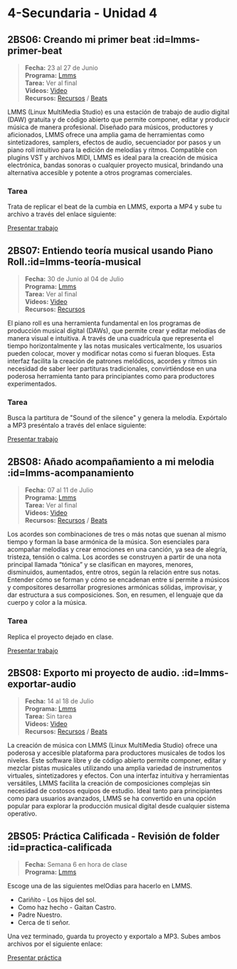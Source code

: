 # 4-Secundaria - Unidad 4

## 2BS06: Creando mi primer beat :id=lmms-primer-beat

> <i class="bi bi-calendar"></i> **Fecha:** 23 al 27 de Junio<br><i class="bi bi-window-desktop"></i> **Programa:** [Lmms](https://lmms.io/)<br><i class="bi bi-calendar-check"></i> **Tarea:** Ver al final<br><i class="bi bi-play-btn"></i> **Videos:** [Video](https://www.youtube.com/watch?v=pZA11h8YQPk)<br><i class="bi bi-briefcase"></i> **Recursos:** [Recursos](https://drive.google.com/drive/folders/19UQ_kuY8V0xU3Kd8aMDtbcXS7qQDOJ98?usp=sharing) / [Beats](https://wambox.net/beats-rhythms/)

LMMS (Linux MultiMedia Studio) es una estación de trabajo de audio digital (DAW) gratuita y de código abierto que permite componer, editar y producir música de manera profesional. Diseñado para músicos, productores y aficionados, LMMS ofrece una amplia gama de herramientas como sintetizadores, samplers, efectos de audio, secuenciador por pasos y un piano roll intuitivo para la edición de melodías y ritmos. Compatible con plugins VST y archivos MIDI, LMMS es ideal para la creación de música electrónica, bandas sonoras o cualquier proyecto musical, brindando una alternativa accesible y potente a otros programas comerciales.

### Tarea

Trata de replicar el beat de la cumbia en LMMS, exporta a MP4 y sube tu archivo a través del enlace siguiente:

<a class="work-present" href="https://mariareinista-my.sharepoint.com/:f:/g/personal/admin_mrc_edu_pe/Em6VxACq5BtIuvhIfci5ZEYBXJgwkPuiaUiC6IldPOKc_w">
<i class="bi bi-file-earmark-plus icon"></i> Presentar trabajo 
</a>

## 2BS07: Entiendo teoría musical usando Piano Roll.:id=lmms-teoría-musical

> <i class="bi bi-calendar"></i> **Fecha:** 30 de Junio al 04 de Julio<br><i class="bi bi-window-desktop"></i> **Programa:** [Lmms](https://lmms.io/)<br><i class="bi bi-calendar-check"></i> **Tarea:** Ver al final<br><i class="bi bi-play-btn"></i> **Videos:** [Video](https://www.youtube.com/watch?v=JLpELpY1r0s)<br><i class="bi bi-briefcase"></i> **Recursos:** [Recursos](https://drive.google.com/drive/folders/19UQ_kuY8V0xU3Kd8aMDtbcXS7qQDOJ98?usp=sharing)

El piano roll es una herramienta fundamental en los programas de producción musical digital (DAWs), que permite crear y editar melodías de manera visual e intuitiva. A través de una cuadrícula que representa el tiempo horizontalmente y las notas musicales verticalmente, los usuarios pueden colocar, mover y modificar notas como si fueran bloques. Esta interfaz facilita la creación de patrones melódicos, acordes y ritmos sin necesidad de saber leer partituras tradicionales, convirtiéndose en una poderosa herramienta tanto para principiantes como para productores experimentados.

### Tarea

Busca la partitura de "Sound of the silence" y genera la melodía. Expórtalo a MP3 preséntalo a través del enlace siguiente:

<a class="work-present" href="https://mariareinista-my.sharepoint.com/:f:/g/personal/admin_mrc_edu_pe/En40ngYSBcBHjWz7i0dY0bEB3xwzF4bkQTZzuF2l8EZYiA">
<i class="bi bi-file-earmark-plus icon"></i> Presentar trabajo 
</a>

## 2BS08: Añado acompañamiento a mi melodia :id=lmms-acompanamiento

> <i class="bi bi-calendar"></i> **Fecha:** 07 al 11 de Julio<br><i class="bi bi-window-desktop"></i> **Programa:** [Lmms](https://lmms.io/)<br><i class="bi bi-calendar-check"></i> **Tarea:** Ver al final<br><i class="bi bi-play-btn"></i> **Videos:** [Video](https://www.youtube.com/watch?v=JLpELpY1r0s)<br><i class="bi bi-briefcase"></i> **Recursos:** [Recursos](https://drive.google.com/drive/folders/19UQ_kuY8V0xU3Kd8aMDtbcXS7qQDOJ98?usp=sharing) / [Beats](https://wambox.net/beats-rhythms/)

Los acordes son combinaciones de tres o más notas que suenan al mismo tiempo y forman la base armónica de la música. Son esenciales para acompañar melodías y crear emociones en una canción, ya sea de alegría, tristeza, tensión o calma. Los acordes se construyen a partir de una nota principal llamada “tónica” y se clasifican en mayores, menores, disminuidos, aumentados, entre otros, según la relación entre sus notas. Entender cómo se forman y cómo se encadenan entre sí permite a músicos y compositores desarrollar progresiones armónicas sólidas, improvisar, y dar estructura a sus composiciones. Son, en resumen, el lenguaje que da cuerpo y color a la música.

### Tarea

Replica el proyecto dejado en clase.

<a class="work-present" href="https://mariareinista-my.sharepoint.com/:f:/g/personal/admin_mrc_edu_pe/EqOE1JyxERZKirNtzFNBE18Bd3-R8EOJmmp_imdIxFHCEw">
<i class="bi bi-file-earmark-plus icon"></i> Presentar trabajo 
</a>

<div class="currentTheme">

## 2BS08: Exporto mi proyecto de audio. :id=lmms-exportar-audio

> <i class="bi bi-calendar"></i> **Fecha:** 14 al 18 de Julio<br><i class="bi bi-window-desktop"></i> **Programa:** [Lmms](https://lmms.io/)<br><i class="bi bi-calendar-check"></i> **Tarea:** Sin tarea<br><i class="bi bi-play-btn"></i> **Videos:** [Video](https://www.youtube.com/watch?v=pZA11h8YQPk)<br><i class="bi bi-briefcase"></i> **Recursos:** [Recursos](https://drive.google.com/drive/folders/19UQ_kuY8V0xU3Kd8aMDtbcXS7qQDOJ98?usp=sharing) / [Beats](https://wambox.net/beats-rhythms/)

La creación de música con LMMS (Linux MultiMedia Studio) ofrece una poderosa y accesible plataforma para productores musicales de todos los niveles. Este software libre y de código abierto permite componer, editar y mezclar pistas musicales utilizando una amplia variedad de instrumentos virtuales, sintetizadores y efectos. Con una interfaz intuitiva y herramientas versátiles, LMMS facilita la creación de composiciones complejas sin necesidad de costosos equipos de estudio. Ideal tanto para principiantes como para usuarios avanzados, LMMS se ha convertido en una opción popular para explorar la producción musical digital desde cualquier sistema operativo.

</div>

## 2BS05: Práctica Calificada - Revisión de folder :id=practica-calificada

> <i class="bi bi-calendar"></i> **Fecha:** Semana 6 en hora de clase<br><i class="bi bi-window-desktop"></i> **Programa:** [Lmms](https://lmms.io/)

Escoge una de las siguientes melOdias para hacerlo en LMMS. 

- Cariñito - Los hijos del sol.
- Como haz hecho - Gaitan Castro.
- Padre Nuestro.
- Cerca de ti señor.

Una vez terminado, guarda tu proyecto y exportalo a MP3. Subes ambos archivos por el siguiente enlace:

<a class="work-present" href="https://mariareinista-my.sharepoint.com/:f:/g/personal/admin_mrc_edu_pe/Es4rxs9x8LhOv6N_Ho2J3oUBPn9j5eHcjGxq8ETB5lBJAQ">
<i class="bi bi-file-earmark-plus icon"></i> Presentar práctica
</a>